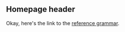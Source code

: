 ## Homepage header
<!--[editor on GitHub](https://github.com/MasonMcGrail/MasonMcGrail.github.io/edit/main/README.md)-->

Okay, here's the link to the [reference grammar](https://github.com/MasonMcGrail/MasonMcGrail.github.io/reference-grammar.md).
